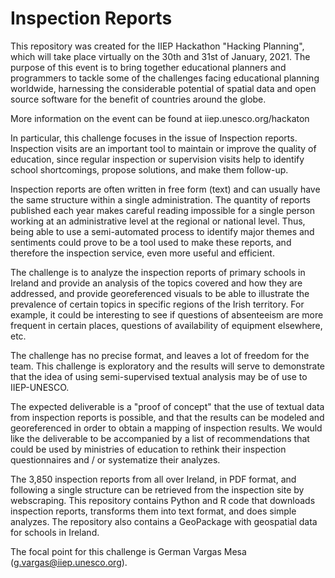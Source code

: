 # Inspection Reports

This repository was created for the IIEP Hackathon "Hacking Planning", which will take place virtually on the 30th and 31st of January, 2021. The purpose of this event is to bring together educational planners and programmers to tackle some of the challenges facing educational planning worldwide, harnessing the considerable potential of spatial data and open source software for the benefit of countries around the globe. 

More information on the event can be found at iiep.unesco.org/hackaton 

In particular, this challenge focuses in the issue of Inspection reports. Inspection visits are an important tool to maintain or improve the quality of education, since regular inspection or supervision visits help to identify school shortcomings, propose solutions, and make them follow-up.

Inspection reports are often written in free form (text) and can usually have the same structure within a single administration. The quantity of reports published each year makes careful reading impossible for a single person working at an administrative level at the regional or national level. Thus, being able to use a semi-automated process to identify major themes and sentiments could prove to be a tool used to make these reports, and therefore the inspection service, even more useful and efficient.

The challenge is to analyze the inspection reports of primary schools in Ireland and provide an analysis of the topics covered and how they are addressed, and provide georeferenced visuals to be able to illustrate the prevalence of certain topics in specific regions of the Irish territory. For example, it could be interesting to see if questions of absenteeism are more frequent in certain places, questions of availability of equipment elsewhere, etc.

The challenge has no precise format, and leaves a lot of freedom for the team. This challenge is exploratory and the results will serve to demonstrate that the idea of using semi-supervised textual analysis may be of use to IIEP-UNESCO.

The expected deliverable is a "proof of concept" that the use of textual data from inspection reports is possible, and that the results can be modeled and georeferenced in order to obtain a mapping of inspection results. We would like the deliverable to be accompanied by a list of recommendations that could be used by ministries of education to rethink their inspection questionnaires and / or systematize their analyzes.

The 3,850 inspection reports from all over Ireland, in PDF format, and following a single structure can be retrieved from the inspection site by webscraping. This repository contains Python and R code that downloads inspection reports, transforms them into text format, and does simple analyzes. The repository also contains a GeoPackage with geospatial data for schools in Ireland.

The focal point for this challenge is German Vargas Mesa (g.vargas@iiep.unesco.org).

